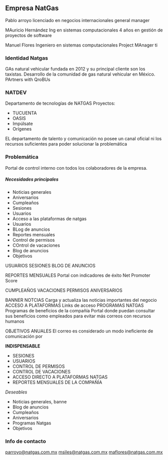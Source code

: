 ## Empresa NatGas
Pablo arroyo licenciado en negocios internacionales
general manager

MAuricio Hernández
Ing en sistemas computacionales
4 años en gestión de proyectos de software

Manuel Flores
Ingeniero en sistemas computacionales
Project MAnager ti

### Identidad Natgas
GAs natural vehicular fundada en 2012 y su principal cliente son los taxistas. Desarrollo de la comunidad de gas natural vehicular en México.
PArtners with QroBUs

### NATDEV
Departamento de tecnologías de NATGAS 
Proyectos:
* TUCUENTA 
* OASIS 
* Impúlsate 
* Orígenes

EL departamento de talento y comunicación no posee un canal oficial ni los recursos suficientes para poder solucionar la problemática

### Problemática 
Portal de control interno con todos los colaboradores de la empresa.

##### Necesidades principales
* Noticias generales
* Aniversarios
* Cumpleaños
* Sesiones 
* Usuarios
* Acceso a las plataformas de natgas
* Usuarios
* BLog de anuncios
* Reportes mensuales
* Control de permisos
* COntrol de vacaciones 
* Blog de anuncios
* Objetivos 

USUARIOS
SESIONES
BLOG DE ANUNCIOS

REPORTES MENSUALES
	Portal con indicadores de éxito
	Net Promoter Score

CUMPLEAÑOS
VACACIONES
PERMISOS
ANIVERSARIOS

BANNER NOTCIAS
	Carga y actualiza las noticias importantes del negocio
ACCESO A PLATAFORMAS
	Links de acceso
PROGRAMAS NATGAS
	Programas de beneficios de la compañía
	Portal donde puedan consultar sus beneficios como empleados para evitar más correos con recursos humanos
	
OBJETIVOS ANUALES
El correo es considerado un modo ineficiente de comunicación por 

**INDISPENSABLE**
* SESIONES
* USUARIOS
* CONTROL DE PERMISOS
* CONTROL DE VACACIONES
* ACCESO DIRECTO A PLATAFORMAS NATGAS
* REPORTES MENSUALES DE LA COMPAÑÍA

*Deseables*
* Noticias generales, banne
* Blog de anuncios
* Cumpleaños
* Aniversarios
* Programas Natgas
* Objetivos

### Info de contacto
parroyo@natgas.com.mx
msiles@natgas.com.mx
maflores@natgas.com.mx